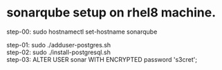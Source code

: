 # sonarqube setup on rhel8 machine.

step-00: sudo hostnamectl set-hostname sonarqube  

step-01: sudo ./adduser-postgres.sh  
step-02: sudo ./install-postgresql.sh  
step-03: ALTER USER sonar WITH ENCRYPTED password 's3cret';
